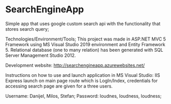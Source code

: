 # SearchEngineApp
Simple app that uses google custom search api with the functionality that stores search query;

Technologies/Environment/Tools;
This project was made in ASP.NET MVC 5 Framework using MS Visual Studio 2019 environment and Entity Framework 5.
Relational database (one to many relation) has been generated with SQL Server Management Studio 2012.

Development website: http://searchengineapp.azurewebsites.net/

Instructions on how to use and launch application in MS Visual Studio:
IIS Express launch on main page route which is LogIn/Index, credentials for accessing search page are given for a three users.

Username: Danijel, Milos, Stefan;     Password:  loudnes, loudness, loudness;  
